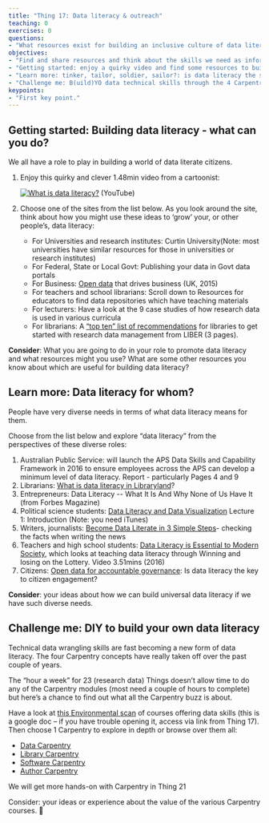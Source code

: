 ```yaml
---
title: "Thing 17: Data literacy & outreach"
teaching: 0
exercises: 0
questions:
- "What resources exist for building an inclusive culture of data literacy - not just scientists and science disciplines?"
objectives:
- "Find and share resources and think about the skills we need as information and data professionals."
- "Getting started: enjoy a quirky video and find some resources to build data literacy"
- "Learn more: tinker, tailor, soldier, sailor?: is data literacy the same for all of us?"
- "Challenge me: B(uild)YO data technical skills through the 4 Carpentries."
keypoints:
- "First key point."
---
```



## Getting started: Building data literacy - what can you do?

We all have a role to play in building a world of data literate citizens.
1. Enjoy this quirky and clever 1.48min video from a cartoonist:

   [![What is data literacy?](https://img.youtube.com/vi/qHz_ogTH2p4/0.jpg)](https://www.youtube.com/watch?v=qHz_ogTH2p4 "What is data literacy?") (YouTube)
2. Choose one of the sites from the list below. As you look around the site, think about how you might use these ideas to ‘grow’ your, or other people’s, data literacy:
    * For Universities and research institutes: Curtin University(Note: most universities have similar resources for those in universities or research institutes)
    * For Federal, State or Local Govt: Publishing your data in Govt data portals
    * For Business: [Open data](http://theodi.org/open-data-that-drives-business) that drives business  (UK, 2015)
    * For teachers and school librarians: Scroll down to Resources for educators to find data repositories which have teaching materials
    * For lecturers: Have a look at the 9 case studies of how research data is used in various curricula
    * For librarians: A [“top ten” list of recommendations](http://libereurope.eu/wp-content/uploads/The%20research%20data%20group%202012%20v7%20final.pdf) for libraries to get started with research data management from LIBER (3 pages).

**Consider**:  What you are going to do in your role to promote data literacy and what resources might you use? What are some other resources you know about which are useful for building data literacy?

## Learn more:  Data literacy for whom?

People have very diverse needs in terms of what data literacy means for them.

Choose from the list below and explore “data literacy” from the perspectives of these diverse roles:

1. Australian Public Service: will launch the APS Data Skills and Capability Framework in 2016 to ensure employees across the APS can develop a minimum level of data literacy. Report - particularly Pages 4 and 9
2. Librarians: [What is data literacy in Libraryland](http://databrarians.org/2015/02/what-is-data-literacy/)?
3. Entrepreneurs: Data Literacy -- What It Is And Why None of Us Have It (from Forbes Magazine)
4. Political science students: [Data Literacy and Data Visualization](https://itunes.apple.com/us/course/data-literacy-data-visualization/id693097601) Lecture 1: Introduction (Note: you need iTunes)
5. Writers, journalists: [Become Data Literate in 3 Simple Steps](http://datajournalismhandbook.org/1.0/en/understanding_data_0.html)- checking the facts when writing the news
6. Teachers and high school students: [Data Literacy is Essential to Modern Society](https://youtu.be/4ei7BUMQl5c), which looks at teaching data literacy through Winning and losing on the Lottery. Video 3.51mins (2016)
7. Citizens: [Open data for accountable governance](http://europeandcis.undp.org/blog/2013/09/09/open-data-and-accountable-governance-is-data-literacy-the-key-to-citizen-engagement/): Is data literacy the key to citizen engagement?

**Consider**: your ideas about how we can build universal data literacy if we have such diverse needs.

## Challenge me: DIY to build your own data literacy

Technical data wrangling skills are fast becoming a new form of data literacy.  The four Carpentry concepts have really taken off over the past couple of years.

The “hour a week” for 23 (research data) Things doesn’t allow time to do any of the Carpentry modules (most need a couple of hours to complete) but here’s a chance to find out what all the Carpentry buzz is about.

Have a look at [this Environmental scan](https://goo.gl/cZk5E6) of courses offering data skills (this is a google doc – if you have trouble opening it, access via link from Thing 17). Then choose 1 Carpentry to explore in depth or browse over them all:

* [Data Carpentry](http://www.datacarpentry.org/)
* [Library Carpentry](http://librarycarpentry.github.io/about/)
* [Software Carpentry](http://software-carpentry.org/)
* [Author Carpentry](http://libguides.caltech.edu/authorcarpentry)

We will get more hands-on with Carpentry in Thing 21

Consider: your ideas or experience about the value of the various Carpentry courses.

